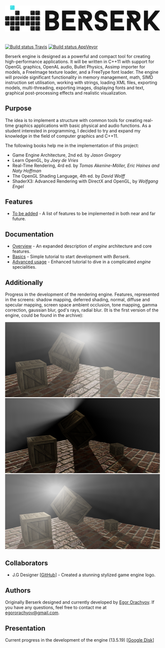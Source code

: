 ![Logo](https://github.com/EgorOrachyov/Berserk/blob/master/Documentation/Pictures/Logo/Berserk-Main-Page.png)

#

[![Build status Travis](https://travis-ci.com/EgorOrachyov/Berserk.svg?branch=master)](https://travis-ci.com/EgorOrachyov/Berserk)
[![Build status AppVeyor](https://ci.appveyor.com/api/projects/status/vvsg17o156aptx8a/branch/master?svg=true)](https://ci.appveyor.com/project/EgorOrachyov/berserk/branch/master)

Berserk engine is designed as a powerful and compact tool for creating high-performance applications.
It will be written in C++11 with support for OpenGL graphics, OpenAL audio, Bullet Physics, 
Assimp importer for  models, a FreeImage texture loader, and a FreeType font loader.
The engine will provide significant functionality in memory management, math, SIMD instruction set utilisation, 
working with strings, loading XML files, exporting models, multi-threading, exporting 
images, displaying fonts and text, graphical post-processing effects and realistic visualization.

## Purpose

The idea is to implement a structure with common tools for creating real-time graphics 
applications with basic physical and audio functions. As a student interested in programming, 
I decided to try and expand my knowledge in the field of computer graphics and C++11.

The following books help me in the implementation of this project:

* Game Engine Architecture, 2nd ed. by *Jason Gregory* 
* Learn OpenGL, by *Joey de Vries*
* Real-Time Rendering, 4rd ed. by *Tomas Akenine-Möller, Eric Haines and Naty Hoffman*
* The OpenGL Shading Language, 4th ed. by *David Wolff*
* ShaderX3: Advanced Rendering with DirectX and OpenGL, by *Wolfgang Engel*

## Features

* [To be added](https://github.com/EgorOrachyov/Berserk/blob/master/Documentation/Markdown/ToBeAdded.md) - A list of features to be implemented in both near and far future.

## Documentation

* [Overview](https://github.com/EgorOrachyov/Berserk/blob/master/Documentation/Markdown/BlankSheet.md) - An expanded description of *engine* architecture and core features.
* [Basics](https://github.com/EgorOrachyov/Berserk/blob/master/Documentation/Markdown/BlankSheet.md) - Simple tutorial to start development with *Berserk*.
* [Advanced usage](https://github.com/EgorOrachyov/Berserk/blob/master/Documentation/Markdown/BlankSheet.md) - Enhanced tutorial to dive in a complicated *engine* specialities.

## Additionally

 Progress in the development of the rendering engine. Features, represented in the screens: shadow mapping, 
 deferred shading, normal, diffuse and specular mapping, screen space ambient occlusion, tone mapping, 
 gamma correction, gaussian blur, god's rays, radial blur.
 (It is the first version of the engine, could be found in the archive):

![Render 1](https://github.com/EgorOrachyov/Berserk/blob/master/Documentation/Pictures/Screens/Screen1.png)
![Render 2](https://github.com/EgorOrachyov/Berserk/blob/master/Documentation/Pictures/Screens/Screen2.png)
![Render 3](https://github.com/EgorOrachyov/Berserk/blob/master/Documentation/Pictures/Screens/Screen3.png)

## Collaborators

* J.G Designer [[GitHub](https://github.com/newfinal100)] - Created a stunning stylized game engine logo.

## Authors

 Originally Berserk designed and currently developed by [Egor Orachyov](https://github.com/EgorOrachyov). 
 If you have any questions, feel free to contact me at egororachyov@gmail.com.
 
 ## Presentation

Current progress in the development of the engine (13.5.19) [[Google Disk](https://docs.google.com/presentation/d/1PQgxHkQW95oTpKnvvrgSeHx_XH2DeXbfO0Zzf15pAh0/edit?usp=sharing)]
